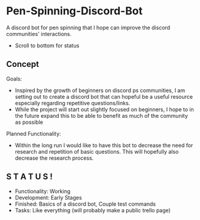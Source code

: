 # Pen-Spinning-Discord-Bot
A discord bot for pen spinning that I hope can improve the discord communities' interactions.
+ Scroll to bottom for status

## Concept
Goals:
+ Inspired by the growth of beginners on discord ps communities, I am setting out to create a discord bot that can hopeful be a useful resource especially regarding repetitive questions/links.
+ While the project will start out slightly focused on beginners, I hope to in the future expand this to be able to benefit as much of the community as possible

Planned Functionality:
+ Within the long run I would like to have this bot to decrease the need for research and repetition of basic questions. This will hopefully also decrease the research process.

## S T A T U S !
+ Functionality: Working
+ Development: Early Stages
+ Finished: Basics of a discord bot, Couple test commands
+ Tasks: Like everything (will probably make a public trello page)

